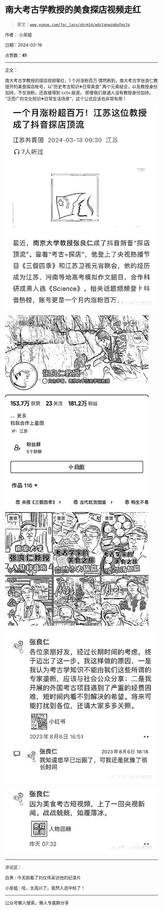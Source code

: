 # 南大考古学教授的美食探店视频走红

> 原文：[`www.yuque.com/for_lazy/xkrm14/wdctanwzq6afms7q`](https://www.yuque.com/for_lazy/xkrm14/wdctanwzq6afms7q)

作者： 小吴姐

日期：2024-03-19

点赞数：**41**

* * *

正文：

南大考古学教授的探店视频窜红，1 个月涨粉百万 偶然刷到，南大考古学张良仁教授开的美食探店帐号，以“历史考古知识➕日常美食”
两个元素结合，以及教授身份加持，不仅涨粉，还直接得到 cctv 报道。 即便我们普通人没有教授身份加持，
“泛而广的文化知识➕日常生活场景”，这个公式应该也非常有用！

![](img/ef1ec44273655a7e01f6a67a75bbaa8f.png)

![](img/d804c2cd7953f0d097a35e02b8663cb1.png)

![](img/1dd4b70a38b93a9cff20701fe84dc6c0.png)

![](img/fe48c5867a0d11482959b382988eb1d2.png)

* * *

评论区：

白黑 : 今天刚看了刘仪伟采访他的纪录片

小吴姐 : 哇，太高兴了，竟然入选中标了！

* * *

公众号懒人搜索，懒人专属群分享